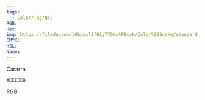 ```yaml
---
tags:
  - Color/Tag/NTC
RGB:
Hex:
img: https://filedn.com/l0hpzxl1f01yT7GHxtF8cyk/Color%20Snake/standard_csv_to_svg//EEEEE8.svg
CMYK:
HSL:
Name:
---
```

Cararra
```palette
#EEEEE8
```
RGB
